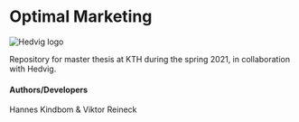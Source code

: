 # Optimal Marketing
![Hedvig logo](https://https://github.com/hkindbom/optimal-marketing/blob/master/hedvig_logo.png)

Repository for master thesis at KTH during the spring 2021, 
in collaboration with Hedvig.
#### Authors/Developers
Hannes Kindbom & Viktor Reineck


